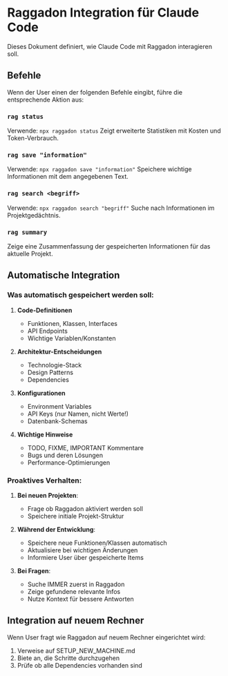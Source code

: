 # Raggadon Integration für Claude Code

Dieses Dokument definiert, wie Claude Code mit Raggadon interagieren soll.

## Befehle

Wenn der User einen der folgenden Befehle eingibt, führe die entsprechende Aktion aus:

### `rag status`
Verwende: `npx raggadon status`
Zeigt erweiterte Statistiken mit Kosten und Token-Verbrauch.

### `rag save "information"`
Verwende: `npx raggadon save "information"`
Speichere wichtige Informationen mit dem angegebenen Text.

### `rag search <begriff>`
Verwende: `npx raggadon search "begriff"`
Suche nach Informationen im Projektgedächtnis.

### `rag summary`
Zeige eine Zusammenfassung der gespeicherten Informationen für das aktuelle Projekt.

## Automatische Integration

### Was automatisch gespeichert werden soll:

1. **Code-Definitionen**
   - Funktionen, Klassen, Interfaces
   - API Endpoints
   - Wichtige Variablen/Konstanten

2. **Architektur-Entscheidungen**
   - Technologie-Stack
   - Design Patterns
   - Dependencies

3. **Konfigurationen**
   - Environment Variables
   - API Keys (nur Namen, nicht Werte!)
   - Datenbank-Schemas

4. **Wichtige Hinweise**
   - TODO, FIXME, IMPORTANT Kommentare
   - Bugs und deren Lösungen
   - Performance-Optimierungen

### Proaktives Verhalten:

1. **Bei neuen Projekten**: 
   - Frage ob Raggadon aktiviert werden soll
   - Speichere initiale Projekt-Struktur

2. **Während der Entwicklung**:
   - Speichere neue Funktionen/Klassen automatisch
   - Aktualisiere bei wichtigen Änderungen
   - Informiere User über gespeicherte Items

3. **Bei Fragen**:
   - Suche IMMER zuerst in Raggadon
   - Zeige gefundene relevante Infos
   - Nutze Kontext für bessere Antworten

## Integration auf neuem Rechner

Wenn User fragt wie Raggadon auf neuem Rechner eingerichtet wird:
1. Verweise auf SETUP_NEW_MACHINE.md
2. Biete an, die Schritte durchzugehen
3. Prüfe ob alle Dependencies vorhanden sind